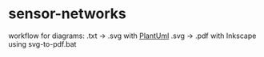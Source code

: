 # sensor-networks
workflow for diagrams:
.txt -> .svg with [PlantUml](https://plantuml.com/)
.svg -> .pdf with Inkscape using svg-to-pdf.bat